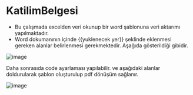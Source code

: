 # KatilimBelgesi
- Bu çalışmada excelden veri okunup bir word şablonuna veri aktarımı yapılmaktadır.
- Word dokumanının içinde {{yuklenecek yer}} şeklinde eklenmesi gereken alanlar belirlenmesi gerekmektedir. Aşağıda gösterildiği gibidir.

![image](https://user-images.githubusercontent.com/12711258/153245386-4e099708-829c-4ec9-9628-14dad11c79cd.png)

Daha sonrasıda code ayarlaması yapılabilir. ve aşağıdaki alanlar doldurularak şablon oluşturulup pdf dönüşüm sağlanır.

![image](https://user-images.githubusercontent.com/12711258/153246159-5ee4b427-c617-4571-9a1c-1dfee9888db7.png)
